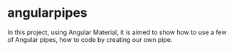 # angularpipes
In this project, using Angular Material, it is aimed to show how to use a few of Angular pipes, how to code by creating our own pipe.
